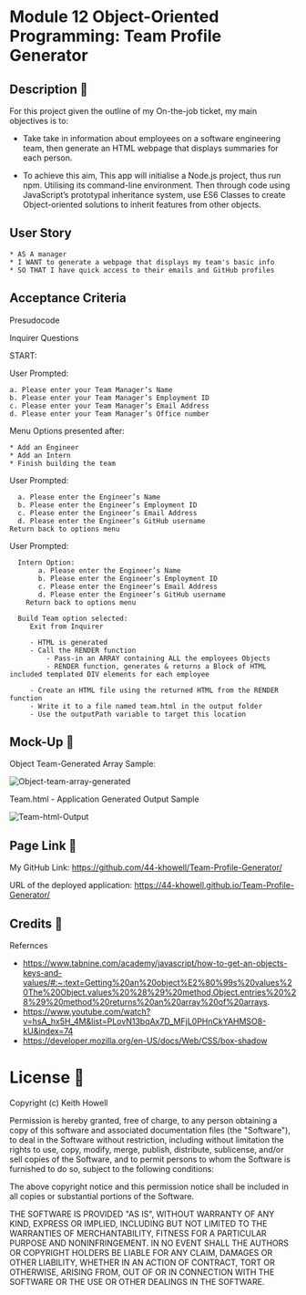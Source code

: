 # Module 12 Object-Oriented Programming: Team Profile Generator

## Description :closed_book:

For this project given the outline of my On-the-job ticket, my main objectives is to:

* Take take in information about employees on a software engineering team, then generate an HTML webpage that displays summaries for each person.

* To achieve this aim, This app will initialise a Node.js project, thus run npm. Utilising its command-line environment. Then 
through code using JavaScript’s prototypal inheritance system, use ES6 Classes to create Object-oriented solutions to inherit 
features from other objects. 

## User Story

    * AS A manager
    * I WANT to generate a webpage that displays my team's basic info
    * SO THAT I have quick access to their emails and GitHub profiles

## Acceptance Criteria

Presudocode

Inquirer Questions 

START: 

User Prompted:

    a. Please enter your Team Manager’s Name
    b. Please enter your Team Manager’s Employment ID
    c. Please enter your Team Manager’s Email Address 
    d. Please enter your Team Manager’s Office number
    
 Menu Options presented after:
 
    * Add an Engineer 
    * Add an Intern
    * Finish building the team 
    
 User Prompted:
 
      a. Please enter the Engineer’s Name
      b. Please enter the Engineer’s Employment ID
      c. Please enter the Engineer’s Email Address 
      d. Please enter the Engineer’s GitHub username
    Return back to options menu
    
 
  User Prompted:
  
      Intern Option:
           a. Please enter the Engineer’s Name
           b. Please enter the Engineer’s Employment ID
           c. Please enter the Engineer’s Email Address 
           d. Please enter the Engineer’s GitHub username
        Return back to options menu
 
      Build Team option selected:
         Exit from Inquirer 
   
         - HTML is generated 
         - Call the RENDER function 
             - Pass-in an ARRAY containing ALL the employees Objects
             - RENDER function, generates & returns a Block of HTML included templated DIV elements for each employee
         
         - Create an HTML file using the returned HTML from the RENDER function
         - Write it to a file named team.html in the output folder 
         - Use the outputPath variable to target this location

  
  ## Mock-Up :pushpin:
  
  Object Team-Generated Array Sample: 
  
  ![Object-team-array-generated](https://user-images.githubusercontent.com/119610043/223860836-210b8801-8d4f-457a-958b-e4a270a88f73.png)

  Team.html - Application Generated Output Sample 
  
  ![Team-html-Output](https://user-images.githubusercontent.com/119610043/223861328-e73ffea9-aac7-48b0-99eb-d5f4b08f4d49.png)

  
  ## Page Link :pushpin:
  
  My GitHub Link: https://github.com/44-khowell/Team-Profile-Generator/
  
  URL of the deployed application: https://44-khowell.github.io/Team-Profile-Generator/
  
  
## Credits :pushpin:

   Refernces 

   - https://www.tabnine.com/academy/javascript/how-to-get-an-objects-keys-and-values/#:~:text=Getting%20an%20object%E2%80%99s%20values%20The%20Object.values%20%28%29%20method,Object.entries%20%28%29%20method%20returns%20an%20array%20of%20arrays.
   - https://www.youtube.com/watch?v=hsA_hx5H_4M&list=PLovN13bqAx7D_MFjL0PHnCkYAHMSO8-kU&index=74
   - https://developer.mozilla.org/en-US/docs/Web/CSS/box-shadow


# License :pushpin:

Copyright (c) Keith Howell

Permission is hereby granted, free of charge, to any person obtaining a copy of this software and associated documentation files (the "Software"), to deal in the Software without restriction, including without limitation the rights to use, copy, modify, merge, publish, distribute, sublicense, and/or sell copies of the Software, and to permit persons to whom the Software is furnished to do so, subject to the following conditions:

The above copyright notice and this permission notice shall be included in all copies or substantial portions of the Software.

THE SOFTWARE IS PROVIDED "AS IS", WITHOUT WARRANTY OF ANY KIND, EXPRESS OR IMPLIED, INCLUDING BUT NOT LIMITED TO THE WARRANTIES OF MERCHANTABILITY, FITNESS FOR A PARTICULAR PURPOSE AND NONINFRINGEMENT. IN NO EVENT SHALL THE AUTHORS OR COPYRIGHT HOLDERS BE LIABLE FOR ANY CLAIM, DAMAGES OR OTHER LIABILITY, WHETHER IN AN ACTION OF CONTRACT, TORT OR OTHERWISE, ARISING FROM, OUT OF OR IN CONNECTION WITH THE SOFTWARE OR THE USE OR OTHER DEALINGS IN THE SOFTWARE.
